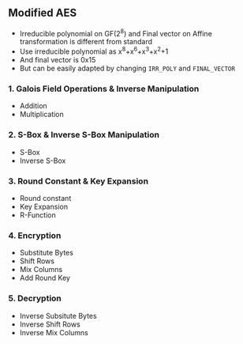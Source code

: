 ## Modified AES 
* Irreducible polynomial on GF(2<sup>8</sup>) and Final vector on Affine transformation is different from standard
* Use irreducible polynomial as x<sup>8</sup>+x<sup>6</sup>+x<sup>3</sup>+x<sup>2</sup>+1
* And final vector is 0x15
* But can be easily adapted by changing ```IRR_POLY``` and ```FINAL_VECTOR```

### 1. Galois Field Operations & Inverse Manipulation
* Addition
* Multiplication

### 2. S-Box & Inverse S-Box Manipulation
* S-Box
* Inverse S-Box

### 3. Round Constant & Key Expansion
* Round constant
* Key Expansion
* R-Function

### 4. Encryption
* Substitute Bytes
* Shift Rows
* Mix Columns
* Add Round Key

### 5. Decryption
* Inverse Subsitute Bytes
* Inverse Shift Rows
* Inverse Mix Columns
